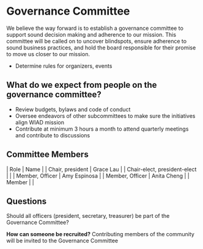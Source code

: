 # Governance Committee
We believe the way forward is to establish a governance committee to support sound decision making and adherence to our mission. This committee will be called on to uncover blindspots, ensure adherence to sound business practices, and hold the board responsible for their promise to move us closer to our mission.
- Determine rules for organizers, events

## What do we expect from people on the governance committee?
- Review budgets, bylaws and code of conduct
- Oversee endeavors of other subcommittees to make sure the initiatives align WIAD mission
- Contribute at minimum 3 hours a month to attend quarterly meetings and contribute to discussions

## Committee Members 

| Role | Name |
| Chair, president | Grace Lau |
| Chair-elect, president-elect |  |
| Member, Officer | Amy Espinosa |
| Member, Officer | Anita Cheng |
| Member | |

## Questions
Should all officers (president, secretary, treasurer) be part of the Governance Committee?

**How can someone be recruited?**
Contributing members of the community will be invited to the Governance Committee
